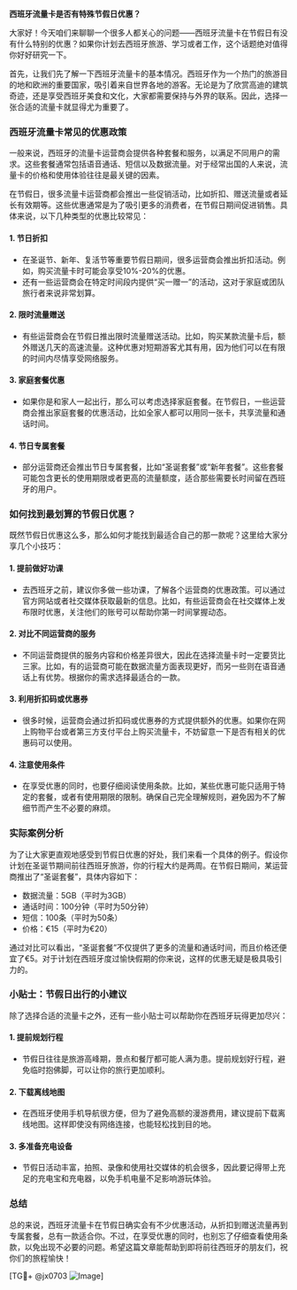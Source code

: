 **西班牙流量卡是否有特殊节假日优惠？**

大家好！今天咱们来聊聊一个很多人都关心的问题——西班牙流量卡在节假日有没有什么特别的优惠？如果你计划去西班牙旅游、学习或者工作，这个话题绝对值得你好好研究一下。

首先，让我们先了解一下西班牙流量卡的基本情况。西班牙作为一个热门的旅游目的地和欧洲的重要国家，吸引着来自世界各地的游客。无论是为了欣赏高迪的建筑奇迹，还是享受西班牙美食和文化，大家都需要保持与外界的联系。因此，选择一张合适的流量卡就显得尤为重要了。

### 西班牙流量卡常见的优惠政策

一般来说，西班牙的流量卡运营商会提供各种套餐和服务，以满足不同用户的需求。这些套餐通常包括语音通话、短信以及数据流量。对于经常出国的人来说，流量卡的价格和使用体验往往是最关键的因素。

在节假日，很多流量卡运营商都会推出一些促销活动，比如折扣、赠送流量或者延长有效期等。这些优惠通常是为了吸引更多的消费者，在节假日期间促进销售。具体来说，以下几种类型的优惠比较常见：

#### 1. **节日折扣**
   - 在圣诞节、新年、复活节等重要节假日期间，很多运营商会推出折扣活动。例如，购买流量卡时可能会享受10%-20%的优惠。
   - 还有一些运营商会在特定时间段内提供“买一赠一”的活动，这对于家庭或团队旅行者来说非常划算。

#### 2. **限时流量赠送**
   - 有些运营商会在节假日推出限时流量赠送活动。比如，购买某款流量卡后，额外赠送几天的高速流量。这种优惠对短期游客尤其有用，因为他们可以在有限的时间内尽情享受网络服务。

#### 3. **家庭套餐优惠**
   - 如果你是和家人一起出行，那么可以考虑选择家庭套餐。在节假日，一些运营商会推出家庭套餐的优惠活动，比如全家人都可以用同一张卡，共享流量和通话时间。

#### 4. **节日专属套餐**
   - 部分运营商还会推出节日专属套餐，比如“圣诞套餐”或“新年套餐”。这些套餐可能包含更长的使用期限或者更高的流量额度，适合那些需要长时间留在西班牙的用户。

### 如何找到最划算的节假日优惠？

既然节假日优惠这么多，那么如何才能找到最适合自己的那一款呢？这里给大家分享几个小技巧：

#### 1. **提前做好功课**
   - 去西班牙之前，建议你多做一些功课，了解各个运营商的优惠政策。可以通过官方网站或者社交媒体获取最新的信息。比如，有些运营商会在社交媒体上发布限时优惠，关注他们的账号可以帮助你第一时间掌握动态。

#### 2. **对比不同运营商的服务**
   - 不同运营商提供的服务内容和价格差异很大，因此在选择流量卡时一定要货比三家。比如，有的运营商可能在数据流量方面表现更好，而另一些则在语音通话上有优势。根据你的需求选择最适合的一款。

#### 3. **利用折扣码或优惠券**
   - 很多时候，运营商会通过折扣码或优惠券的方式提供额外的优惠。如果你在网上购物平台或者第三方支付平台上购买流量卡，不妨留意一下是否有相关的优惠码可以使用。

#### 4. **注意使用条件**
   - 在享受优惠的同时，也要仔细阅读使用条款。比如，某些优惠可能只适用于特定的套餐，或者有使用期限的限制。确保自己完全理解规则，避免因为不了解细节而产生不必要的麻烦。

### 实际案例分析

为了让大家更直观地感受到节假日优惠的好处，我们来看一个具体的例子。假设你计划在圣诞节期间前往西班牙旅游，你的行程大约是两周。在节假日期间，某运营商推出了“圣诞套餐”，具体内容如下：

- 数据流量：5GB（平时为3GB）
- 通话时间：100分钟（平时为50分钟）
- 短信：100条（平时为50条）
- 价格：€15（平时为€20）

通过对比可以看出，“圣诞套餐”不仅提供了更多的流量和通话时间，而且价格还便宜了€5。对于计划在西班牙度过愉快假期的你来说，这样的优惠无疑是极具吸引力的。

### 小贴士：节假日出行的小建议

除了选择合适的流量卡之外，还有一些小贴士可以帮助你在西班牙玩得更加尽兴：

#### 1. **提前规划行程**
   - 节假日往往是旅游高峰期，景点和餐厅都可能人满为患。提前规划好行程，避免临时抱佛脚，可以让你的旅行更加顺利。

#### 2. **下载离线地图**
   - 在西班牙使用手机导航很方便，但为了避免高额的漫游费用，建议提前下载离线地图。这样即使没有网络连接，也能轻松找到目的地。

#### 3. **多准备充电设备**
   - 节假日活动丰富，拍照、录像和使用社交媒体的机会很多，因此要记得带上充足的充电宝和充电器，以免手机电量不足影响游玩体验。

### 总结

总的来说，西班牙流量卡在节假日确实会有不少优惠活动，从折扣到赠送流量再到专属套餐，总有一款适合你。不过，在享受优惠的同时，也别忘了仔细查看使用条款，以免出现不必要的问题。希望这篇文章能帮助到即将前往西班牙的朋友们，祝你们的旅程愉快！

[TG💪+ @jx0703 ![Image](https://github.com/user-attachments/assets/dbca1d08-cadb-493c-b0ec-ad6f7a83f270)]